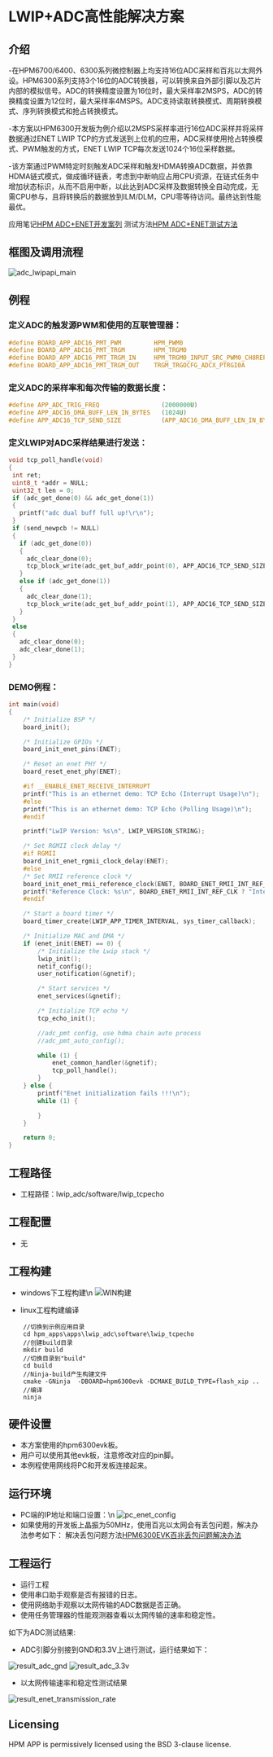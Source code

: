 # LWIP+ADC高性能解决方案

## 介绍

-在HPM6700/6400、6300系列微控制器上均支持16位ADC采样和百兆以太网外设。HPM6300系列支持3个16位的ADC转换器，可以转换来自外部引脚以及芯片内部的模拟信号。ADC的转换精度设置为16位时，最大采样率2MSPS，ADC的转换精度设置为12位时，最大采样率4MSPS。ADC支持读取转换模式、周期转换模式、序列转换模式和抢占转换模式。

-本方案以HPM6300开发板为例介绍以2MSPS采样率进行16位ADC采样并将采样数据通过ENET LWIP TCP的方式发送到上位机的应用，ADC采样使用抢占转换模式、PWM触发的方式，ENET LWIP TCP每次发送1024个16位采样数据。

-该方案通过PWM特定时刻触发ADC采样和触发HDMA转换ADC数据，并依靠HDMA链式模式，做成循环链表，考虑到中断响应占用CPU资源，在链式任务中增加状态标识，从而不启用中断，以此达到ADC采样及数据转换全自动完成，无需CPU参与，且将转换后的数据放到ILM/DLM，CPU零等待访问。最终达到性能最优。

应用笔记[HPM ADC+ENET开发案列](../../../.././doc/HPM%20ADC+ENET开发案例_V1.1.pdf)
测试方法[HPM ADC+ENET测试方法](../../../.././doc/HPM%20ADC_LWIP测试方法.pdf)

## 框图及调用流程

![adc_lwipapi_main](../../../../doc/api/assets/ADC_LWIPAPI_main.png)

## 例程


### 定义ADC的触发源PWM和使用的互联管理器：
```c
#define BOARD_APP_ADC16_PMT_PWM         HPM_PWM0
#define BOARD_APP_ADC16_PMT_TRGM        HPM_TRGM0
#define BOARD_APP_ADC16_PMT_TRGM_IN     HPM_TRGM0_INPUT_SRC_PWM0_CH8REF
#define BOARD_APP_ADC16_PMT_TRGM_OUT    TRGM_TRGOCFG_ADCX_PTRGI0A

```
### 定义ADC的采样率和每次传输的数据长度：
```c
#define APP_ADC_TRIG_FREQ                 (2000000U)
#define APP_ADC16_DMA_BUFF_LEN_IN_BYTES   (1024U)
#define APP_ADC16_TCP_SEND_SIZE           (APP_ADC16_DMA_BUFF_LEN_IN_BYTES*sizeof(uint16_t))

```

### 定义LWIP对ADC采样结果进行发送：
```c
void tcp_poll_handle(void)
{
 int ret;
 uint8_t *addr = NULL;
 uint32_t len = 0;
 if (adc_get_done(0) && adc_get_done(1))
 {
   printf("adc dual buff full up!\r\n");
 }
 if (send_newpcb != NULL)
 {
   if (adc_get_done(0))
   {
     adc_clear_done(0);
     tcp_block_write(adc_get_buf_addr_point(0), APP_ADC16_TCP_SEND_SIZE);
   }
   else if (adc_get_done(1))
   {
     adc_clear_done(1);
     tcp_block_write(adc_get_buf_addr_point(1), APP_ADC16_TCP_SEND_SIZE);
   }
 }
 else
 {
   adc_clear_done(0);
   adc_clear_done(1);
 }
}
```

### DEMO例程：
```c
int main(void)
{
    /* Initialize BSP */
    board_init();

    /* Initialize GPIOs */
    board_init_enet_pins(ENET);

    /* Reset an enet PHY */
    board_reset_enet_phy(ENET);

    #if __ENABLE_ENET_RECEIVE_INTERRUPT
    printf("This is an ethernet demo: TCP Echo (Interrupt Usage)\n");
    #else
    printf("This is an ethernet demo: TCP Echo (Polling Usage)\n");
    #endif

    printf("LwIP Version: %s\n", LWIP_VERSION_STRING);

    /* Set RGMII clock delay */
    #if RGMII
    board_init_enet_rgmii_clock_delay(ENET);
    #else
    /* Set RMII reference clock */
    board_init_enet_rmii_reference_clock(ENET, BOARD_ENET_RMII_INT_REF_CLK);
    printf("Reference Clock: %s\n", BOARD_ENET_RMII_INT_REF_CLK ? "Internal Clock" : "External Clock");
    #endif

    /* Start a board timer */
    board_timer_create(LWIP_APP_TIMER_INTERVAL, sys_timer_callback);

    /* Initialize MAC and DMA */
    if (enet_init(ENET) == 0) {
        /* Initialize the Lwip stack */
        lwip_init();
        netif_config();
        user_notification(&gnetif);

        /* Start services */
        enet_services(&gnetif);

        /* Initialize TCP echo */
        tcp_echo_init();

        //adc_pmt config, use hdma chain auto process
        //adc_pmt_auto_config();

        while (1) {
            enet_common_handler(&gnetif);
            tcp_poll_handle();
        }
    } else {
        printf("Enet initialization fails !!!\n");
        while (1) {

        }
    }

    return 0;
}
```
## 工程路径

- 工程路径：lwip_adc/software/lwip_tcpecho


## 工程配置

- 无

## 工程构建
- windows下工程构建\n
![WIN构建](../../../../doc/api/assets/windows_lwip_adc_build.png)

- linux工程构建编译
```shell
    //切换到示例应用目录
    cd hpm_apps\apps\lwip_adc\software\lwip_tcpecho
    //创建build目录
    mkdir build
    //切换目录到"build"
    cd build
    //Ninja-build产生构建文件
    cmake -GNinja  -DBOARD=hpm6300evk -DCMAKE_BUILD_TYPE=flash_xip ..
    //编译
    ninja
  ```

## 硬件设置
- 本方案使用的hpm6300evk板。
- 用户可以使用其他evk板，注意修改对应的pin脚。
- 本例程使用网线将PC和开发板连接起来。

## 运行环境
- PC端的IP地址和端口设置：\n
![pc_enet_config](../../../../doc/api/assets/enet_config.png)
- 如果使用的开发板上晶振为50MHz，使用百兆以太网会有丢包问题，解决办法参考如下：
解决丢包问题方法[HPM6300EVK百兆丢包问题解决办法](../../../.././doc/HPM6300EVK百兆丢包问题解决办法.pdf)

## 工程运行

- 运行工程
- 使用串口助手观察是否有报错的日志。
- 使用网络助手观察以太网传输的ADC数据是否正确。
- 使用任务管理器的性能观测器查看以太网传输的速率和稳定性。

如下为ADC测试结果:
- ADC引脚分别接到GND和3.3V上进行测试，运行结果如下：

![result_adc_gnd](../../../../doc/api/assets/result_adc_gnd.png)
![result_adc_3.3v](../../../../doc/api/assets/result_adc_3.3V.png)

- 以太网传输速率和稳定性测试结果

![result_enet_transmission_rate](../../../../doc/api/assets/result_enet_transmission_rate.png)


## Licensing

HPM APP is permissively licensed using the BSD 3-clause license.